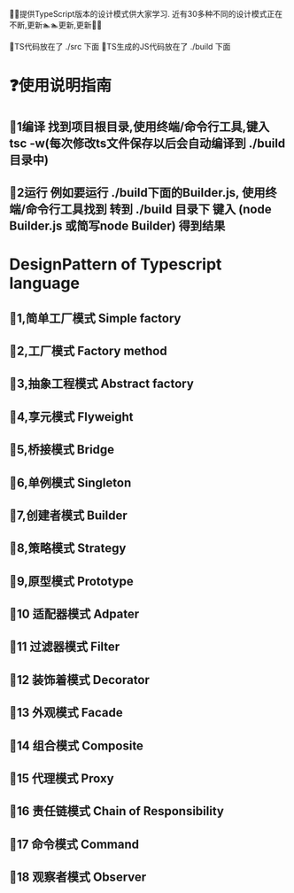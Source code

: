 
🌹🌹提供TypeScript版本的设计模式供大家学习. 近有30多种不同的设计模式正在不断,更新🏊🏊更新,更新🌹🌹

📖TS代码放在了   ./src  下面
📖TS生成的JS代码放在了 ./build  下面

# ❓使用说明指南

## 🤔1编译   找到项目根目录,使用终端/命令行工具,键入  tsc -w(每次修改ts文件保存以后会自动编译到 ./build 目录中)
## 🤔2运行   例如要运行 ./build下面的Builder.js,  使用终端/命令行工具找到 转到 ./build 目录下   键入 (node Builder.js 或简写node Builder) 得到结果



# DesignPattern of Typescript language

## 🌸1,简单工厂模式 Simple factory  
## 🌸2,工厂模式  Factory method  
## 🌸3,抽象工程模式 Abstract factory  
## 🌸4,享元模式 Flyweight  
## 🌸5,桥接模式 Bridge  
## 🌷6,单例模式 Singleton
## 🌷7,创建者模式 Builder  
## 🌷8,策略模式 Strategy  
## 🌷9,原型模式 Prototype  
## 🌷10 适配器模式 Adpater  
## 🌹11 过滤器模式 Filter
## 🌹12 装饰着模式 Decorator
## 🌹13 外观模式   Facade
## 🌹14 组合模式 Composite
## 🌹15 代理模式 Proxy
## 💋16 责任链模式 Chain of Responsibility
## 💋17 命令模式  Command
## 💋18 观察者模式 Observer 